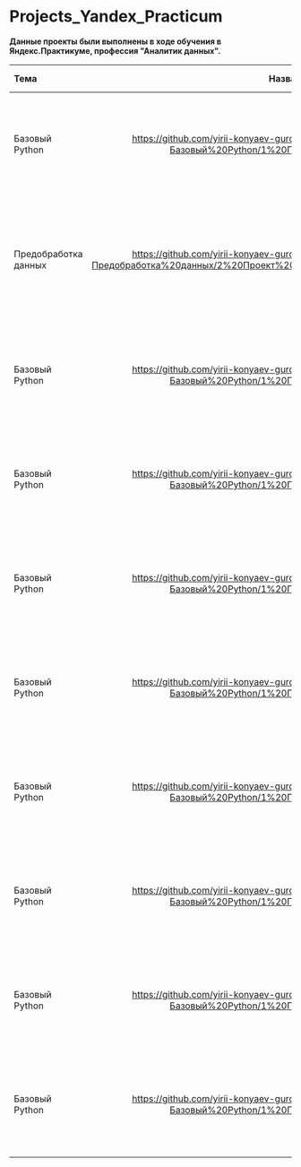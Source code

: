 # Projects_Yandex_Practicum
**Данные проекты были выполнены в ходе обучения в Яндекс.Практикуме, профессия "Аналитик данных".**

| Тема |Название проекта | Описание	| Используемые библиотеки |
| :---         |    :---:    |     :---:      |          ---: |
| Базовый Python | https://github.com/yirii-konyaev-gurchenko/Projects_Yandex_Practicum/blob/main/Базовый%20Python/1%20Проект%20Яндекс%20Музыка.ipynb |	Сравнение предпочтений пользователей Яндекс.Музыки из Москвы и Санкт-Петербурга в зависимости от времени суток и дня недели |	pandas |
 | Предобработка данных | https://github.com/yirii-konyaev-gurchenko/Projects_Yandex_Practicum/blob/main/Предобработка%20данных/2%20Проект%20Исследование%20надежности%20заемщиков.ipynb |	Кредитному отделу банка для построения модели кредитного скролинга необходимы рекомендации о платежеспособности различных категорий клиентов банка  |	pandas, предобработка данных |
| Базовый Python | https://github.com/yirii-konyaev-gurchenko/Projects_Yandex_Practicum/blob/main/Базовый%20Python/1%20Проект%20Яндекс%20Музыка.ipynb |	Сравнение предпочтений пользователей Яндекс.Музыки из Москвы и Санкт-Петербурга в зависимости от времени суток и дня недели |	pandas |
| Базовый Python | https://github.com/yirii-konyaev-gurchenko/Projects_Yandex_Practicum/blob/main/Базовый%20Python/1%20Проект%20Яндекс%20Музыка.ipynb |	Сравнение предпочтений пользователей Яндекс.Музыки из Москвы и Санкт-Петербурга в зависимости от времени суток и дня недели |	pandas |
| Базовый Python | https://github.com/yirii-konyaev-gurchenko/Projects_Yandex_Practicum/blob/main/Базовый%20Python/1%20Проект%20Яндекс%20Музыка.ipynb |	Сравнение предпочтений пользователей Яндекс.Музыки из Москвы и Санкт-Петербурга в зависимости от времени суток и дня недели |	pandas |
| Базовый Python | https://github.com/yirii-konyaev-gurchenko/Projects_Yandex_Practicum/blob/main/Базовый%20Python/1%20Проект%20Яндекс%20Музыка.ipynb |	Сравнение предпочтений пользователей Яндекс.Музыки из Москвы и Санкт-Петербурга в зависимости от времени суток и дня недели |	pandas |
| Базовый Python | https://github.com/yirii-konyaev-gurchenko/Projects_Yandex_Practicum/blob/main/Базовый%20Python/1%20Проект%20Яндекс%20Музыка.ipynb |	Сравнение предпочтений пользователей Яндекс.Музыки из Москвы и Санкт-Петербурга в зависимости от времени суток и дня недели |	pandas |
| Базовый Python | https://github.com/yirii-konyaev-gurchenko/Projects_Yandex_Practicum/blob/main/Базовый%20Python/1%20Проект%20Яндекс%20Музыка.ipynb |	Сравнение предпочтений пользователей Яндекс.Музыки из Москвы и Санкт-Петербурга в зависимости от времени суток и дня недели |	pandas |
| Базовый Python | https://github.com/yirii-konyaev-gurchenko/Projects_Yandex_Practicum/blob/main/Базовый%20Python/1%20Проект%20Яндекс%20Музыка.ipynb |	Сравнение предпочтений пользователей Яндекс.Музыки из Москвы и Санкт-Петербурга в зависимости от времени суток и дня недели |	pandas |
| Базовый Python | https://github.com/yirii-konyaev-gurchenko/Projects_Yandex_Practicum/blob/main/Базовый%20Python/1%20Проект%20Яндекс%20Музыка.ipynb |	Сравнение предпочтений пользователей Яндекс.Музыки из Москвы и Санкт-Петербурга в зависимости от времени суток и дня недели |	pandas |
